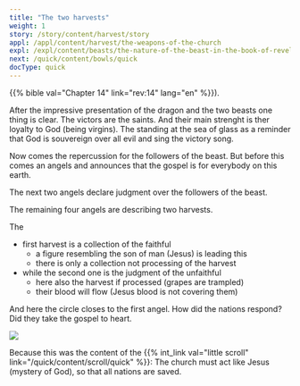 ```yaml
---
title: "The two harvests"
weight: 1
story: /story/content/harvest/story
appl: /appl/content/harvest/the-weapons-of-the-church
expl: /expl/content/beasts/the-nature-of-the-beast-in-the-book-of-revelation
next: /quick/content/bowls/quick
docType: quick
---
```


{{% bible val="Chapter 14" link="rev:14" lang="en" %}}).

After the impressive presentation of the dragon and the two beasts one thing is clear. The victors are the saints. And their main strenght is ther loyalty to God (being virgins). The standing at the sea of glass as a reminder that God is souvereign over all evil and sing the victory song.

Now comes the repercussion for the followers of the beast. But before this comes an angels and announces that the gospel is for everybody on this earth.

The next two angels declare judgment over the followers of the beast. 

The remaining four angels are describing two harvests.

The 
- first harvest is a collection of the faithful
    - a figure resembling the son of man (Jesus) is leading this
    - there is only a collection not processing of the harvest
- while the second one is the judgment of the unfaithful
    - here also the harvest if processed (grapes are trampled)
    - their blood will flow (Jesus blood is not covering them)

And here the circle closes to the first angel. How did the nations respond? Did they take the gospel to heart.

![](/images/harvest_en.jpg)

Because this was the content of the {{% int_link val="little scroll" link="/quick/content/scroll/quick" %}}: The church must act like Jesus (mystery of God), so that all nations are saved.
